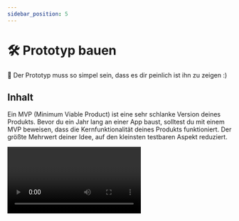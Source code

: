 ```yaml
---
sidebar_position: 5
---
```


# 🛠️ Prototyp bauen

<Callout>
  🫣 Der Prototyp muss so simpel sein, dass es dir peinlich ist ihn zu zeigen :)
</Callout>

## Inhalt

Ein MVP (Minimum Viable Product) ist eine sehr schlanke Version deines Produkts. Bevor du ein Jahr lang an einer App baust, solltest du mit einem MVP beweisen, dass die Kernfunktionalität deines Produkts funktioniert. Der größte Mehrwert deiner Idee, auf den kleinsten testbaren Aspekt reduziert.

<Video sourceId="1hHMwLxN6EM" />

## Beispiel "Protofy"

Moritz Mann ist Gründer der Agentur Protofy und hat schon unzählige MVPs für Unternehmen gebaut.

In der Folge unseres YFN Podcasts "MACHEN" spricht er darüber, wie man es schafft nicht direkt zu komplex zu konzipieren.

<iframe  src="https://open.spotify.com/embed/episode/7eTXfhDadAouUmTnpKAJeL?utm_source=generator" width="100%" height="152" frameBorder="0" allowfullscreen="" allow="autoplay; clipboard-write; encrypted-media; fullscreen; picture-in-picture" loading="lazy"></iframe>

## Prototyp bauen

- Einer Agentur oder irgendwem viel Geld dafür geben, den Prototyp zu bauen. Eine Agentur oder Freelancer denken nicht mit. Du musst schnell viele Iterationen machen, das kannst nur du bzw. ein Team, das committet/beteiligt ist. Dein erster Prototyp wird selten das sein, was am Ende funktioniert.

- Investorengelder oder sogar einen Kredit aufnehmen wollen, um Geld für einen Prototyp zu haben. Das macht keinen Sinn. Geld löst keines deiner Probleme. Wenig Ressourcen hilft dir, effizient zu testen und einen möglichst einfachen Prototyp zu bauen. Wenn du einen Prototyp nicht ohne Geld bauen kannst und ohne Geld niemanden findest, der dir hilft, wirst du das auch mit Geld nicht.

**Wie du einen Prototyp richtig baust:**

- **Mach's selbst.** Du hast noch keine Ahnung, Wie? Dann gibt es zwei Möglichkeiten: Such dir ein Team (siehe die Seite dazu) oder lerne es selbst. Wenn du es selbst lernen willst, siehe Seite "Coding". Du kannst zudem extrem viel mit No-Code Tools bauen.

- **Wichtig:** schau, dass du dich nicht im Lernen von neuen Sachen verlierst. Am Ende ist es egal wie du es baust, Hauptsache du fängst an. Nutze das, was dir am leichtesten fällt.

- Denke nicht darüber nach, wie skalierbar oder langfristig sinnvoll dein Prototyp ist. Du wirst eh noch zehn weitere Versionen bauen.

## Wie?

<Tooltipp
  toolName="Figma"
  toolDescription='Wenn du Lust hast, designen zu können, schau dir Figma an. Damit kannst du auch klickbare Prototypen bauen, vor die du Nutzer setzen kannst. So kannst du testen, ob Leute verstehen, was sie in deiner Software machen sollen, bevor du sie baust.
PS: schau, dass du alles mit "AutoLayout" baust und Frames statt Gruppen oder Rechtecken verwendest. Aber step by step. Frag einfach bei jeder Kleinigkeit ChatGPT, um besser zu werden.'
  toolSource="https://www.figma.com/"
  tutorialSource="https://www.youtube.com/watch?v=FTFaQWZBqQ8"
  buttonText="Figma öffnen"
/>

## Und dann?
Finde heraus, wie User dein Prototyp nutzen und schreib dir das genau auf.

Wenn jemand an einer Stelle hakt, dann siehst du direkt: "Oh Shit, hier muss ich es simpler machen bzw. nochmal die UX (User Experience) überarbeiten."

Für User Research, schau mal in unser <ins>[Template](https://www.notion.so/a48e79b96ed242e49a33b04a8453e4c3?pvs=21)</ins>, dass du in Notion duplizieren kannst.

## Deep Dive

<Grid>
  <Video sourceId="II-6dDzc-80" />
</Grid>

<Button text />
